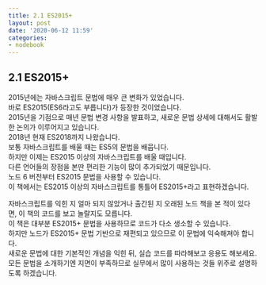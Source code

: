 ```yaml
---
title: 2.1 ES2015+
layout: post
date: '2020-06-12 11:59'
categories:
- nodebook
---
```


## 2.1 ES2015+

2015년에는 자바스크립트 문법에 매우 큰 변화가 있었습니다.  
바로 ES2015(ES6라고도 부릅니다)가 등장한 것이었습니다.  
2015년을 기점으로 매년 문법 변경 사항을 발표하고, 새로운 문법 상세에 대해서도 활발한 논의가 이루어지고 있습니다.  
2018년 현재 ES2018까지 나왔습니다.  
보통 자바스크립트를 배울 때는 ES5의 문법을 배웁니다.  
하지만 이제는 ES2015 이상의 자바스크립트를 배울 때입니다.  
다른 언어들의 장점을 본딴 편리한 기능이 많이 추가되었기 때문입니다.  
노드 6 버전부터 ES2015 문법을 사용할 수 있습니다.  
이 책에서는 ES2015 이상의 자바스크립트를 통틀어 ES2015+라고 표현하겠습니다.  

자바스크립트를 익힌 지 얼마 되지 않았거나 출간된 지 오래된 노드 책을 본 적이 있다면, 이 책의 코드를 보고 놀랄지도 모릅니다.  
이 책은 대부분 ES2015+ 문법을 사용하므로 코드가 다소 생소할 수 있습니다.  
하지만 노드가 ES2015+ 문법 기반으로 재편되고 있으므로 이 문법에 익숙해져야 합니다.  
새로운 문법에 대한 기본적인 개념을 익힌 뒤, 실습 코드를 따라해보고 응용도 해보세요.  
모든 문법을 소개하기엔 지면이 부족하므로 실무에서 많이 사용하는 것들 위주로 설명하도록 하겠습니다.

